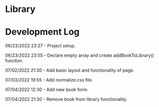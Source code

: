 # Library

# Development Log

06/23/2022 23:27 - Project setup.

06/23/2022 23:55 - Declare empty array and create addBookToLibrary() function.

07/02/2022 21:30 - Add basic layout and functionality of page.

07/03/2022 19:55 - Add normalize.css file.

07/04/2022 12:30 - Add new book form.

07/04/2022 21:30 - Remove book from library functionality.